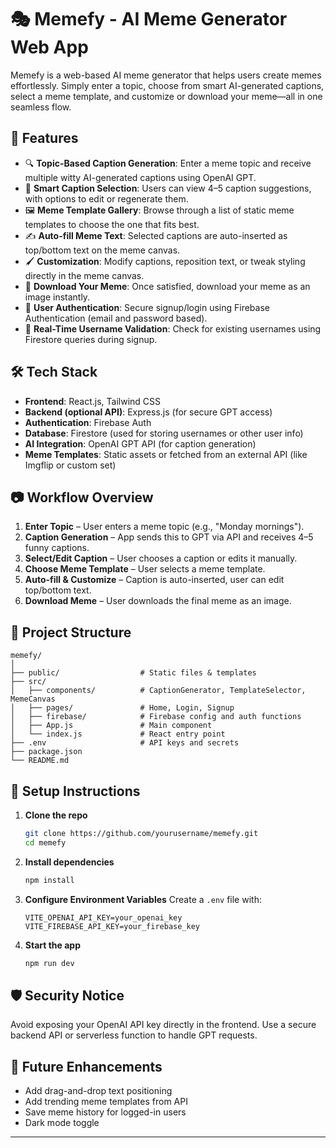 # 🎭 Memefy - AI Meme Generator Web App

Memefy is a web-based AI meme generator that helps users create memes effortlessly. Simply enter a topic, choose from smart AI-generated captions, select a meme template, and customize or download your meme—all in one seamless flow.

## 🚀 Features

* 🔍 **Topic-Based Caption Generation**: Enter a meme topic and receive multiple witty AI-generated captions using OpenAI GPT.
* 🧠 **Smart Caption Selection**: Users can view 4–5 caption suggestions, with options to edit or regenerate them.
* 🖼️ **Meme Template Gallery**: Browse through a list of static meme templates to choose the one that fits best.
* ✍️ **Auto-fill Meme Text**: Selected captions are auto-inserted as top/bottom text on the meme canvas.
* 🖌️ **Customization**: Modify captions, reposition text, or tweak styling directly in the meme canvas.
* 💾 **Download Your Meme**: Once satisfied, download your meme as an image instantly.
* 🔐 **User Authentication**: Secure signup/login using Firebase Authentication (email and password based).
* 🧾 **Real-Time Username Validation**: Check for existing usernames using Firestore queries during signup.

## 🛠️ Tech Stack

* **Frontend**: React.js, Tailwind CSS
* **Backend (optional API)**: Express.js (for secure GPT access)
* **Authentication**: Firebase Auth
* **Database**: Firestore (used for storing usernames or other user info)
* **AI Integration**: OpenAI GPT API (for caption generation)
* **Meme Templates**: Static assets or fetched from an external API (like Imgflip or custom set)

## 📷 Workflow Overview

1. **Enter Topic** – User enters a meme topic (e.g., "Monday mornings").
2. **Caption Generation** – App sends this to GPT via API and receives 4–5 funny captions.
3. **Select/Edit Caption** – User chooses a caption or edits it manually.
4. **Choose Meme Template** – User selects a meme template.
5. **Auto-fill & Customize** – Caption is auto-inserted, user can edit top/bottom text.
6. **Download Meme** – User downloads the final meme as an image.

## 📁 Project Structure

```
memefy/
│
├── public/                  # Static files & templates
├── src/
│   ├── components/          # CaptionGenerator, TemplateSelector, MemeCanvas
│   ├── pages/               # Home, Login, Signup
│   ├── firebase/            # Firebase config and auth functions
│   ├── App.js               # Main component
│   └── index.js             # React entry point
├── .env                     # API keys and secrets
├── package.json
└── README.md
```

## 🔧 Setup Instructions

1. **Clone the repo**

   ```bash
   git clone https://github.com/yourusername/memefy.git
   cd memefy
   ```

2. **Install dependencies**

   ```bash
   npm install
   ```

3. **Configure Environment Variables**
   Create a `.env` file with:

   ```env
   VITE_OPENAI_API_KEY=your_openai_key
   VITE_FIREBASE_API_KEY=your_firebase_key
   ```

4. **Start the app**

   ```bash
   npm run dev
   ```

## 🛡️ Security Notice

Avoid exposing your OpenAI API key directly in the frontend. Use a secure backend API or serverless function to handle GPT requests.

## 📌 Future Enhancements

* Add drag-and-drop text positioning
* Add trending meme templates from API
* Save meme history for logged-in users
* Dark mode toggle

---

